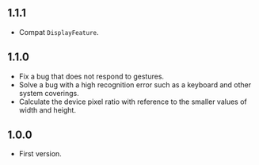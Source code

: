 ## 1.1.1

* Compat `DisplayFeature`.

## 1.1.0

* Fix a bug that does not respond to gestures.
* Solve a bug with a high recognition error such as a keyboard and other system coverings.
* Calculate the device pixel ratio with reference to the smaller values of width and height.

## 1.0.0

* First version.
